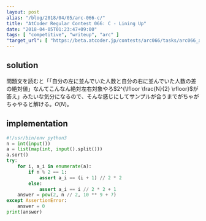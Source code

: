 ```yaml
---
layout: post
alias: "/blog/2018/04/05/arc-066-c/"
title: "AtCoder Regular Contest 066: C - Lining Up"
date: "2018-04-05T01:23:47+09:00"
tags: [ "competitive", "writeup", "arc" ]
"target_url": [ "https://beta.atcoder.jp/contests/arc066/tasks/arc066_a" ]
---
```


## solution

問題文を読むと「「自分の左に並んでいた人数と自分の右に並んでいた人数の差の絶対値」なんてこんなん絶対左右対象やろ$2^{\lfloor \frac{N}{2} \rfloor}$が答え」みたいな気分になるので、そんな感じにしてサンプルが合うまでがちゃがちゃやると解ける。$O(N)$。

## implementation

``` python
#!/usr/bin/env python3
n = int(input())
a = list(map(int, input().split()))
a.sort()
try:
    for i, a_i in enumerate(a):
        if n % 2 == 1:
            assert a_i == (i + 1) // 2 * 2
        else:
            assert a_i == i // 2 * 2 + 1
    answer = pow(2, n // 2, 10 ** 9 + 7)
except AssertionError:
    answer = 0
print(answer)
```
